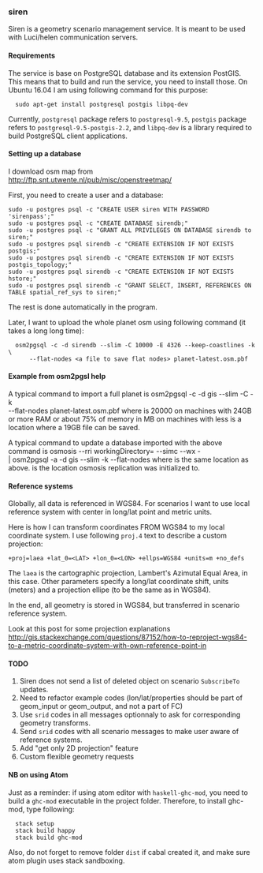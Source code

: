 ### siren

Siren is a geometry scenario management service.
It is meant to be used with Luci/helen communication servers.

#### Requirements

The service is base on PostgreSQL database and its extension PostGIS.
This means that to build and run the service, you need to install those.
On Ubuntu 16.04 I am using following command for this purpose:
```
  sudo apt-get install postgresql postgis libpq-dev
```
Currently, `postgresql` package refers to `postgresql-9.5`,
`postgis` package refers to `postgresql-9.5-postgis-2.2`,
and `libpq-dev` is a library required to build PostgreSQL client applications.


#### Setting up a database

I download osm map from http://ftp.snt.utwente.nl/pub/misc/openstreetmap/

First, you need to create a user and a database:
```
sudo -u postgres psql -c "CREATE USER siren WITH PASSWORD 'sirenpass';"
sudo -u postgres psql -c "CREATE DATABASE sirendb;"
sudo -u postgres psql -c "GRANT ALL PRIVILEGES ON DATABASE sirendb to siren;"
sudo -u postgres psql sirendb -c "CREATE EXTENSION IF NOT EXISTS postgis;"
sudo -u postgres psql sirendb -c "CREATE EXTENSION IF NOT EXISTS postgis_topology;"
sudo -u postgres psql sirendb -c "CREATE EXTENSION IF NOT EXISTS hstore;"
sudo -u postgres psql sirendb -c "GRANT SELECT, INSERT, REFERENCES ON TABLE spatial_ref_sys to siren;"
```
The rest is done automatically in the program.


Later, I want to upload the whole planet osm using following command (it takes a long long time):
```
  osm2pgsql -c -d sirendb --slim -C 10000 -E 4326 --keep-coastlines -k \
      --flat-nodes <a file to save flat nodes> planet-latest.osm.pbf
```

#### Example from osm2pgsl help

A typical command to import a full planet is
    osm2pgsql -c -d gis --slim -C <cache size> -k \
      --flat-nodes <flat nodes> planet-latest.osm.pbf
where
    <cache size> is 20000 on machines with 24GB or more RAM
      or about 75% of memory in MB on machines with less
    <flat nodes> is a location where a 19GB file can be saved.

A typical command to update a database imported with the above command is
    osmosis --rri workingDirectory=<osmosis dir> --simc --wx - \
      | osm2pgsql -a -d gis --slim -k --flat-nodes <flat nodes>
where
    <flat nodes> is the same location as above.
    <osmosis dir> is the location osmosis replication was initialized to.


#### Reference systems

Globally, all data is referenced in WGS84.
For scenarios I want to use local reference system with center in long/lat point
and metric units.

Here is how I can transform coordinates FROM WGS84 to my local coordinate system.
I use following `proj.4` text to describe a custom projection:
```
+proj=laea +lat_0=<LAT> +lon_0=<LON> +ellps=WGS84 +units=m +no_defs
```
The `laea` is the cartographic projection, Lambert's Azimutal Equal Area, in this case.
Other parameters specify a long/lat coordinate shift, units (meters) and
a projection ellipe (to be the same as in WGS84).

In the end, all geometry is stored in WGS84, but transferred in scenario reference system.


Look at this post for some projection explanations
http://gis.stackexchange.com/questions/87152/how-to-reproject-wgs84-to-a-metric-coordinate-system-with-own-reference-point-in

#### TODO

  1. Siren does not send a list of deleted object on scenario `SubscribeTo` updates.
  2. Need to refactor example codes (lon/lat/properties should be part of geom_input or geom_output, and not a part of FC)
  3. Use `srid` codes in all messages optionnaly to ask for corresponding geometry transforms.
  4. Send `srid` codes with all scenario messages to make user aware of reference systems.
  5. Add "get only 2D projection" feature
  6. Custom flexible geometry requests


#### NB on using Atom

Just as a reminder:
if using atom editor with `haskell-ghc-mod`, you need to build a `ghc-mod` executable
in the project folder.
Therefore, to install ghc-mod, type following:
```
  stack setup
  stack build happy
  stack build ghc-mod
```
Also, do not forget to remove folder `dist` if cabal created it,
and make sure atom plugin uses stack sandboxing.
